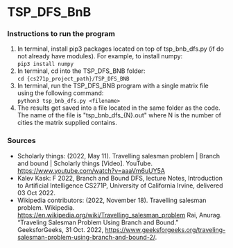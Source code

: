 # TSP_DFS_BnB
### Instructions to run the program
1) In terminal, install pip3 packages located on top of tsp_bnb_dfs.py (if do not already have modules). For example, to install numpy:<br>
    `
        pip3 install numpy
    `
2) In terminal, cd into the TSP_DFS_BNB folder:<br>
    `
        cd {cs271p_project_path}/TSP_DFS_BNB
    `
3) In terminal, run the TSP_DFS_BNB program with a single matrix file using the following command:<br>
    `
        python3 tsp_bnb_dfs.py <filename>
    `
4) The results get saved into a file located in the same folder as the code.
    The name of the file is "tsp_bnb_dfs_{N}.out" where N is the number of cities the matrix supplied contains.
### Sources
- Scholarly things: (2022, May 11). Travelling salesman problem | Branch and bound | Scholarly things [Video]. YouTube. https://www.youtube.com/watch?v=aaaVm6uUY5A
- Kalev Kask: F 2022, Branch and Bound DFS, lecture Notes, Introduction to Artificial Intelligence CS271P, University of California Irvine, delivered 03 Oct 2022.
- Wikipedia contributors: (2022, November 18). Travelling salesman problem. Wikipedia. https://en.wikipedia.org/wiki/Travelling_salesman_problem
Rai, Anurag. “Traveling Salesman Problem Using Branch and Bound.” GeeksforGeeks, 31 Oct. 2022, https://www.geeksforgeeks.org/traveling-salesman-problem-using-branch-and-bound-2/.
